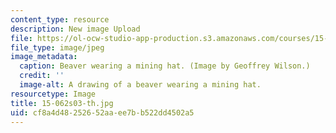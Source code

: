 ```yaml
---
content_type: resource
description: New image Upload
file: https://ol-ocw-studio-app-production.s3.amazonaws.com/courses/15-062-data-mining-spring-2003/cf8a4d48252652aaee7bb522dd4502a5_15-062s03-th.jpg
file_type: image/jpeg
image_metadata:
  caption: Beaver wearing a mining hat. (Image by Geoffrey Wilson.)
  credit: ''
  image-alt: A drawing of a beaver wearing a mining hat.
resourcetype: Image
title: 15-062s03-th.jpg
uid: cf8a4d48-2526-52aa-ee7b-b522dd4502a5
---
```

